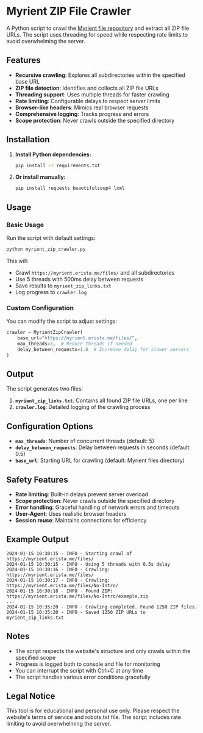# Myrient ZIP File Crawler

A Python script to crawl the [Myrient file repository](https://myrient.erista.me/files/) and extract all ZIP file URLs. The script uses threading for speed while respecting rate limits to avoid overwhelming the server.

## Features

- **Recursive crawling**: Explores all subdirectories within the specified base URL
- **ZIP file detection**: Identifies and collects all ZIP file URLs
- **Threading support**: Uses multiple threads for faster crawling
- **Rate limiting**: Configurable delays to respect server limits
- **Browser-like headers**: Mimics real browser requests
- **Comprehensive logging**: Tracks progress and errors
- **Scope protection**: Never crawls outside the specified directory

## Installation

1. **Install Python dependencies:**
   ```bash
   pip install -r requirements.txt
   ```

2. **Or install manually:**
   ```bash
   pip install requests beautifulsoup4 lxml
   ```

## Usage

### Basic Usage

Run the script with default settings:

```bash
python myrient_zip_crawler.py
```

This will:
- Crawl `https://myrient.erista.me/files/` and all subdirectories
- Use 5 threads with 500ms delay between requests
- Save results to `myrient_zip_links.txt`
- Log progress to `crawler.log`

### Custom Configuration

You can modify the script to adjust settings:

```python
crawler = MyrientZipCrawler(
    base_url="https://myrient.erista.me/files/",
    max_threads=3,  # Reduce threads if needed
    delay_between_requests=1.0  # Increase delay for slower servers
)
```

## Output

The script generates two files:

1. **`myrient_zip_links.txt`**: Contains all found ZIP file URLs, one per line
2. **`crawler.log`**: Detailed logging of the crawling process

## Configuration Options

- **`max_threads`**: Number of concurrent threads (default: 5)
- **`delay_between_requests`**: Delay between requests in seconds (default: 0.5)
- **`base_url`**: Starting URL for crawling (default: Myrient files directory)

## Safety Features

- **Rate limiting**: Built-in delays prevent server overload
- **Scope protection**: Never crawls outside the specified directory
- **Error handling**: Graceful handling of network errors and timeouts
- **User-Agent**: Uses realistic browser headers
- **Session reuse**: Maintains connections for efficiency

## Example Output

```
2024-01-15 10:30:15 - INFO - Starting crawl of https://myrient.erista.me/files/
2024-01-15 10:30:15 - INFO - Using 5 threads with 0.5s delay
2024-01-15 10:30:16 - INFO - Crawling: https://myrient.erista.me/files/
2024-01-15 10:30:17 - INFO - Crawling: https://myrient.erista.me/files/No-Intro/
2024-01-15 10:30:18 - INFO - Found ZIP: https://myrient.erista.me/files/No-Intro/example.zip
...
2024-01-15 10:35:20 - INFO - Crawling completed. Found 1250 ZIP files.
2024-01-15 10:35:20 - INFO - Saved 1250 ZIP URLs to myrient_zip_links.txt
```

## Notes

- The script respects the website's structure and only crawls within the specified scope
- Progress is logged both to console and file for monitoring
- You can interrupt the script with Ctrl+C at any time
- The script handles various error conditions gracefully

## Legal Notice

This tool is for educational and personal use only. Please respect the website's terms of service and robots.txt file. The script includes rate limiting to avoid overwhelming the server.
